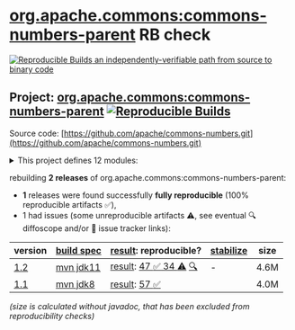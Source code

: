 [org.apache.commons:commons-numbers-parent](https://central.sonatype.com/artifact/org.apache.commons/commons-numbers-parent/versions) RB check
=======

[![Reproducible Builds](https://reproducible-builds.org/images/logos/rb.svg) an independently-verifiable path from source to binary code](https://reproducible-builds.org/)

## Project: [org.apache.commons:commons-numbers-parent](https://central.sonatype.com/artifact/org.apache.commons/commons-numbers-parent/versions) [![Reproducible Builds](https://img.shields.io/endpoint?url=https://raw.githubusercontent.com/jvm-repo-rebuild/reproducible-central/master/content/org/apache/commons/numbers/badge.json)](https://github.com/jvm-repo-rebuild/reproducible-central/blob/master/content/org/apache/commons/numbers/README.md)

Source code: [https://github.com/apache/commons-numbers.git](https://github.com/apache/commons-numbers.git)

<details><summary>This project defines 12 modules:</summary>

* [org.apache.commons:commons-numbers-angle](https://central.sonatype.com/artifact/org.apache.commons/commons-numbers-angle/overview)
* [org.apache.commons:commons-numbers-arrays](https://central.sonatype.com/artifact/org.apache.commons/commons-numbers-arrays/overview)
* [org.apache.commons:commons-numbers-combinatorics](https://central.sonatype.com/artifact/org.apache.commons/commons-numbers-combinatorics/overview)
* [org.apache.commons:commons-numbers-complex](https://central.sonatype.com/artifact/org.apache.commons/commons-numbers-complex/overview)
* [org.apache.commons:commons-numbers-core](https://central.sonatype.com/artifact/org.apache.commons/commons-numbers-core/overview)
* [org.apache.commons:commons-numbers-field](https://central.sonatype.com/artifact/org.apache.commons/commons-numbers-field/overview)
* [org.apache.commons:commons-numbers-fraction](https://central.sonatype.com/artifact/org.apache.commons/commons-numbers-fraction/overview)
* [org.apache.commons:commons-numbers-gamma](https://central.sonatype.com/artifact/org.apache.commons/commons-numbers-gamma/overview)
* [org.apache.commons:commons-numbers-parent](https://central.sonatype.com/artifact/org.apache.commons/commons-numbers-parent/overview)
* [org.apache.commons:commons-numbers-primes](https://central.sonatype.com/artifact/org.apache.commons/commons-numbers-primes/overview)
* [org.apache.commons:commons-numbers-quaternion](https://central.sonatype.com/artifact/org.apache.commons/commons-numbers-quaternion/overview)
* [org.apache.commons:commons-numbers-rootfinder](https://central.sonatype.com/artifact/org.apache.commons/commons-numbers-rootfinder/overview)
</details>

rebuilding **2 releases** of org.apache.commons:commons-numbers-parent:
- **1** releases were found successfully **fully reproducible** (100% reproducible artifacts :white_check_mark:),
- 1 had issues (some unreproducible artifacts :warning:, see eventual :mag: diffoscope and/or :memo: issue tracker links):

| version | [build spec](/BUILDSPEC.md) | [result](https://reproducible-builds.org/docs/jvm/): reproducible? | [stabilize](https://github.com/google/oss-rebuild/blob/main/cmd/stabilize/README.md) | size |
| -- | --------- | ------ | ------ | -- |
| [1.2](https://central.sonatype.com/artifact/org.apache.commons/commons-numbers-parent/1.2/pom) | [mvn jdk11](commons-numbers-1.2.buildspec) | [result](commons-numbers-parent-1.2.buildinfo): [47 :white_check_mark:  34 :warning:](commons-numbers-parent-1.2.buildcompare) [:mag:](commons-numbers-parent-1.2.diffoscope) | - | 4.6M |
| [1.1](https://central.sonatype.com/artifact/org.apache.commons/commons-numbers-parent/1.1/pom) | [mvn jdk8](commons-numbers-1.1.buildspec) | [result](commons-numbers-parent-1.1.buildinfo): [57 :white_check_mark: ](commons-numbers-parent-1.1.buildcompare) | | 4.0M |

<i>(size is calculated without javadoc, that has been excluded from reproducibility checks)</i>
